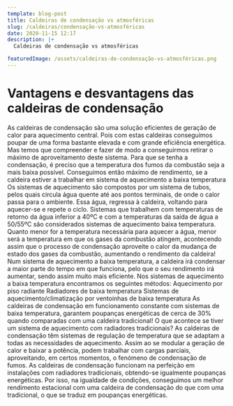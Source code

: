 ```yaml
---
template: blog-post
title: Caldeiras de condensação vs atmosféricas
slug: /caldeiras/condensação-vs-atmosféricas
date: 2020-11-15 12:17
description: |+
  Caldeiras de condensação vs atmosféricas

featuredImage: /assets/caldeiras-de-condensação-vs-atmosféricas.png
---
```

# **Vantagens e desvantagens das caldeiras de condensação**



As caldeiras de condensação são uma solução eficientes de geração de calor para aquecimento central.
Pois com estas caldeiras conseguimos poupar de uma forma bastante elevada e com grande eficiência energética. Mas temos que compreender e fazer de modo a conseguirmos retirar o máximo de aproveitamento deste sistema.
Para que se tenha a condensação, é preciso que a temperatura dos fumos da combustão seja a mais baixa possível.
Conseguimos então máximo de rendimento, se a caldeira estiver a trabalhar em sistema de aquecimento a baixa temperatura
Os sistemas de aquecimento são compostos por um sistema de tubos, pelos quais circula água quente até aos pontos terminais, de onde o calor passa para o ambiente. Essa água, regressa à caldeira, voltando para  aquecer-se e repete o ciclo.
Sistemas que trabalhem com temperaturas de retorno da água inferior a 40ºC e com a temperaturas da saída de água a 50/55ºC são considerados sistemas de aquecimento baixa temperatura.
Quanto menor for a temperatura necessária para aquecer a água, menor será a temperatura em que os gases da combustão atingem, acontecendo  assim que o processo de condensação aproveite o calor da mudança de estado dos gases da combustão, aumentando o rendimento da caldeira!
Num sistema de aquecimento a baixa temperatura, a caldeira irá condensar a maior parte do tempo em que funciona, pelo que o seu rendimento irá aumentar, sendo assim muito mais eficiente.
Nos sistemas de aquecimento a baixa temperatura encontramos os seguintes métodos:
Aquecimento por piso radiante
Radiadores de baixa temperatura
Sistemas de aquecimento/climatização por ventoinhas de baixa temperatura
As caldeiras de condensação em funcionamento constante com sistemas de baixa temperatura, garantem poupanças energéticas de cerca de 30% quando comparadas com uma caldeira tradicional!
O que acontece se tiver um sistema de aquecimento com radiadores tradicionais?
As caldeiras de condensação têm sistemas de regulação de temperatura que se adaptam a todas as necessidades de aquecimento.
Assim ao se modular a geração de calor e baixar a potência, podem trabalhar com cargas parciais, aproveitando, em certos momentos, o fenómeno de condensação de fumos.
As caldeiras de condensação funcionam na perfeição em instalações com radiadores tradicionais, obtendo-se igualmente poupanças energéticas.
Por isso, na igualdade de condições, conseguimos um melhor rendimento estacional com uma caldeira de condensação do que com uma tradicional, o que se traduz em poupanças energéticas.